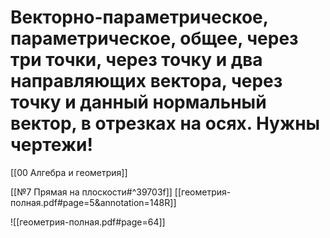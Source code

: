 # Векторно-параметрическое, параметрическое, общее, через три точки, через точку и два направляющих вектора, через точку и данный нормальный вектор, в отрезках на осях. Нужны чертежи!

[[00 Алгебра и геометрия]]

[[№7 Прямая на плоскости#^39703f]]
[[геометрия-полная.pdf#page=5&annotation=148R]]

![[геометрия-полная.pdf#page=64]]